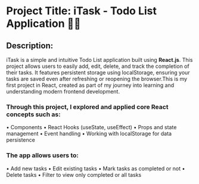 # Project Title: iTask - Todo List Application 📃📝

## Description:
iTask is a simple and intuitive Todo List application built using **React.js**. This project allows users to easily add, edit, delete, and track the completion of their tasks. It features persistent storage using localStorage, ensuring your tasks are saved even after refreshing or reopening the browser.This is my first project in React, created as part of my journey into learning and understanding modern frontend development.

### Through this project, I explored and applied core React concepts such as:

• Components
• React Hooks (useState, useEffect)
• Props and state management
• Event handling
• Working with localStorage for data persistence

### The app allows users to:

• Add new tasks
• Edit existing tasks
• Mark tasks as completed or not
• Delete tasks
• Filter to view only completed or all tasks
